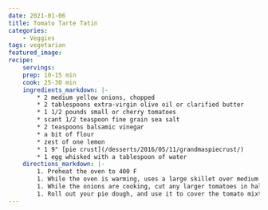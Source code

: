```yaml
---
date: 2021-01-06
title: Tomato Tarte Tatin
categories:
    - Veggies
tags: vegetarian
featured_image: 
recipe:
    servings: 
    prep: 10-15 min
    cook: 25-30 min
    ingredients_markdown: |-
        * 2 medium yellow onions, chopped
        * 2 tablespoons extra-virgin olive oil or clarified butter
        * 1 1/2 pounds small or cherry tomatoes
        * scant 1/2 teaspoon fine grain sea salt
        * 2 teaspoons balsamic vinegar
        * a bit of flour
        * zest of one lemon
        * 1 9" [pie crust](/desserts/2016/05/11/grandmaspiecrust/)
        * 1 egg whisked with a tablespoon of water
    directions_markdown: |-
        1. Preheat the oven to 400 F
        1. While the oven is warming, uses a large skillet over medium heat to sauté the onions and a couple pinches of salt in the oil/clarified butter. Cook, stirring regularly, until the onions are deeply golden and caramelized, 10-15 minutes. Remove from heat.
        1. While the onions are cooking, cut any larger tomatoes in half. I typically leave the small cherry tomatoes whole. Add to the caramelized onions along with the sea salt and balsamic vinegar. Transfer to a 10 or 11-inch cast iron skillet or equivalent deep pie dish. If you get the sense that your tomatoes are quite juicy, and might release a lot of liquid, you can toss the mixture with a tablespoon or two of flour at this point. Sprinkle mixture with lemon zest.
        1. Roll out your pie dough, and use it to cover the tomato mixture - tucking in the sides a bit. Brush the crust with the egg wash, cut a few decorative slits in the crust, and bake in the top third of the oven until the crust is deeply golden and the tomatoes are bubbling a bit at the sides, 25 - 30 minutes.
---
```

